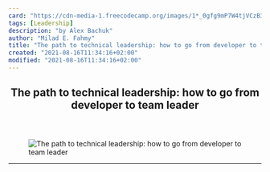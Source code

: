 ```yaml
---
card: "https://cdn-media-1.freecodecamp.org/images/1*_0gfg9mP7W4tjVCzB3_KGQ.jpeg"
tags: [Leadership]
description: "by Alex Bachuk"
author: "Milad E. Fahmy"
title: "The path to technical leadership: how to go from developer to team leader"
created: "2021-08-16T11:34:16+02:00"
modified: "2021-08-16T11:34:16+02:00"
---
```

<div class="site-wrapper">
<main id="site-main" class="site-main outer">
<div class="inner">
<article class="post-full post tag-leadership tag-technology tag-career-advice tag-programming tag-management ">
<header class="post-full-header">
<h1 class="post-full-title">The path to technical leadership: how to go from developer to team leader</h1>
</header>
<figure class="post-full-image">
<picture>
<source media="(max-width: 700px)" sizes="1px" srcset="data:image/gif;base64,R0lGODlhAQABAIAAAAAAAP///yH5BAEAAAAALAAAAAABAAEAAAIBRAA7 1w">
<source media="(min-width: 701px)" sizes="(max-width: 800px) 400px,
(max-width: 1170px) 700px,
1400px" srcset="https://cdn-media-1.freecodecamp.org/images/1*_0gfg9mP7W4tjVCzB3_KGQ.jpeg 300w,
https://cdn-media-1.freecodecamp.org/images/1*_0gfg9mP7W4tjVCzB3_KGQ.jpeg 600w,
https://cdn-media-1.freecodecamp.org/images/1*_0gfg9mP7W4tjVCzB3_KGQ.jpeg 1000w,
https://cdn-media-1.freecodecamp.org/images/1*_0gfg9mP7W4tjVCzB3_KGQ.jpeg 2000w">
<img onerror="this.style.display='none'" src="https://cdn-media-1.freecodecamp.org/images/1*_0gfg9mP7W4tjVCzB3_KGQ.jpeg" alt="The path to technical leadership: how to go from developer to team leader">
</picture>
</figure>
<section class="post-full-content">
<div class="post-content medium-migrated-article">
</div>
<hr>
</section>
</article>
</div>
</main>
</div>
<!-- Google Tag Manager (noscript) -->
<!-- End Google Tag Manager (noscript) -->
